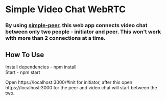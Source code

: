 # Simple Video Chat WebRTC

### By using [simple-peer](https://github.com/feross/simple-peer), this web app connects video chat between only two people - initiator and peer. This won't work with more than 2 connections at a time.

## How To Use

Install dependencies - npm install  
Start - npm start  

Open https://localhost:3000/#init for initiator, after this open https://localhost:3000 for the peer and video chat will start between the two.
